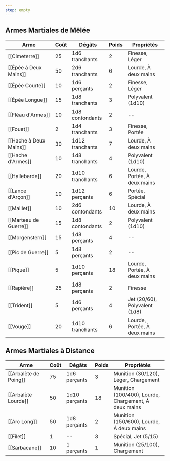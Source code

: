 ```yaml
---
step: empty
---
```

## Armes Martiales de Mêlée

| Arme                   | Coût | Dégâts          | Poids | Propriétés                    |
| ---------------------- | ---- | --------------- | ----- | ----------------------------- |
| [[Cimeterre]]          | 25   | 1d6 tranchants  | 2     | Finesse, Léger                |
| [[Épée à Deux Mains]]  | 50   | 2d6 tranchants  | 6     | Lourde, À deux mains          |
| [[Épée Courte]]        | 10   | 1d6 perçants    | 2     | Finesse, Léger                |
| [[Épée Longue]]        | 15   | 1d8 tranchants  | 3     | Polyvalent (1d10)             |
| [[Fléau d'Armes]]      | 10   | 1d8 contondants | 2     | --                            |
| [[Fouet]]              | 2    | 1d4 tranchants  | 3     | Finesse, Portée               |
| [[Hache à Deux Mains]] | 30   | 1d12 tranchants | 7     | Lourde, À deux mains          |
| [[Hache d'Armes]]      | 10   | 1d8 tranchants  | 4     | Polyvalent (1d10)             |
| [[Hallebarde]]         | 20   | 1d10 tranchants | 6     | Lourde, Portée, À deux mains  |
| [[Lance d'Arçon]]      | 10   | 1d12 perçants   | 6     | Portée, Spécial               |
| [[Maillet]]            | 10   | 2d6 contondants | 10    | Lourde, À deux mains          |
| [[Marteau de Guerre]]  | 15   | 1d8 contondants | 2     | Polyvalent (1d10)             |
| [[Morgenstern]]        | 15   | 1d8 perçants    | 4     | --                            |
| [[Pic de Guerre]]      | 5    | 1d8 perçants    | 2     | --                            |
| [[Pique]]              | 5    | 1d10 perçants   | 18    | Lourde, Portée, À deux mains  |
| [[Rapière]]            | 25   | 1d8 perçants    | 2     | Finesse                       |
| [[Trident]]            | 5    | 1d6 perçants    | 4     | Jet (20/60), Polyvalent (1d8) |
| [[Vouge]]              | 20   | 1d10 tranchants | 6     | Lourde, Portée, À deux mains  |


## Armes Martiales à Distance

| Arme                  | Coût | Dégâts        | Poids | Propriétés                                           |
| --------------------- | ---- | ------------- | ----- | ---------------------------------------------------- |
| [[Arbalète de Poing]] | 75   | 1d6 perçants  | 3     | Munition (30/120), Léger, Chargement                 |
| [[Arbalète Lourde]]   | 50   | 1d10 perçants | 18    | Munition (100/400), Lourde, Chargement, À deux mains |
| [[Arc Long]]          | 50   | 1d8 perçants  | 2     | Munition (150/600), Lourde, À deux mains             |
| [[Filet]]             | 1    | --            | 3     | Spécial, Jet (5/15)                                  |
| [[Sarbacane]]         | 10   | 1 perçants    | 1     | Munition (25/100), Chargement                        |


